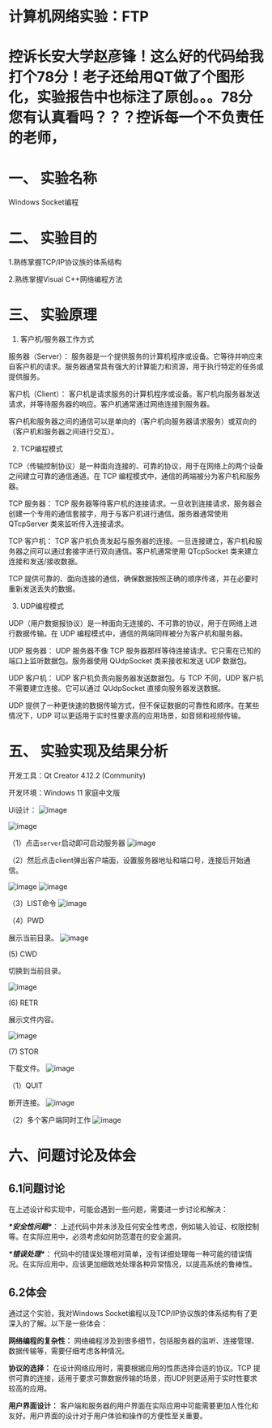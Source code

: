 # 计算机网络实验：FTP
# 控诉长安大学赵彦锋！这么好的代码给我打个78分！老子还给用QT做了个图形化，实验报告中也标注了原创。。。78分您有认真看吗？？？控诉每一个不负责任的老师，
# 一、 **实验名称**

Windows Socket编程

# 二、 **实验目的** 

1.熟练掌握TCP/IP协议族的体系结构

2.熟练掌握Visual C++网络编程方法

# 三、 **实验原理**

1. 客户机/服务器工作方式

服务器（Server）： 服务器是一个提供服务的计算机程序或设备。它等待并响应来自客户机的请求。服务器通常具有强大的计算能力和资源，用于执行特定的任务或提供服务。

客户机（Client）： 客户机是请求服务的计算机程序或设备。客户机向服务器发送请求，并等待服务器的响应。客户机通常通过网络连接到服务器。

客户机和服务器之间的通信可以是单向的（客户机向服务器请求服务）或双向的（客户机和服务器之间进行交互）。

2. TCP编程模式

TCP（传输控制协议）是一种面向连接的、可靠的协议，用于在网络上的两个设备之间建立可靠的通信通道。在 TCP 编程模式中，通信的两端被分为客户机和服务器。

TCP 服务器： TCP 服务器等待客户机的连接请求。一旦收到连接请求，服务器会创建一个专用的通信套接字，用于与客户机进行通信。服务器通常使用 QTcpServer 类来监听传入连接请求。

TCP 客户机： TCP 客户机负责发起与服务器的连接。一旦连接建立，客户机和服务器之间可以通过套接字进行双向通信。客户机通常使用 QTcpSocket 类来建立连接和发送/接收数据。

TCP 提供可靠的、面向连接的通信，确保数据按照正确的顺序传递，并在必要时重新发送丢失的数据。

3. UDP编程模式

UDP（用户数据报协议）是一种面向无连接的、不可靠的协议，用于在网络上进行数据传输。在 UDP 编程模式中，通信的两端同样被分为客户机和服务器。

UDP 服务器： UDP 服务器不像 TCP 服务器那样等待连接请求。它只需在已知的端口上监听数据包。服务器使用 QUdpSocket 类来接收和发送 UDP 数据包。

UDP 客户机： UDP 客户机负责向服务器发送数据包。与 TCP 不同，UDP 客户机不需要建立连接。它可以通过 QUdpSocket 直接向服务器发送数据。

UDP 提供了一种更快速的数据传输方式，但不保证数据的可靠性和顺序。在某些情况下，UDP 可以更适用于实时性要求高的应用场景，如音频和视频传输。

# 五、 **实验实现及结果分析**

开发工具：Qt Creator 4.12.2 (Community)

开发环境：Windows 11 家庭中文版

Ui设计：
![image](https://github.com/yanyanlai/FTPClientAndServer-QT/assets/110188868/be4327ec-cf94-4a15-92a2-9ba0ce2d8f99)

![image](https://github.com/yanyanlai/FTPClientAndServer-QT/assets/110188868/e6bb41f9-d47c-4a97-ac2e-6ab1a4520112)


（1）点击`server`启动即可启动服务器
![image](https://github.com/yanyanlai/FTPClientAndServer-QT/assets/110188868/ff3b6577-9f6e-4e8a-83f9-406a30397f07)


（2）然后点击client弹出客户端面，设置服务器地址和端口号，连接后开始通信。

![image](https://github.com/yanyanlai/FTPClientAndServer-QT/assets/110188868/6fe47aa4-5e6e-4b41-ad1a-13920b0ef5e1)
![image](https://github.com/yanyanlai/FTPClientAndServer-QT/assets/110188868/c37ba98f-f1d1-4017-9adc-2ea6c03e6b30)


（3）LIST命令
![image](https://github.com/yanyanlai/FTPClientAndServer-QT/assets/110188868/360f2282-06e6-4658-b63d-85ac06c6f040)


（4）PWD

展示当前目录。
![image](https://github.com/yanyanlai/FTPClientAndServer-QT/assets/110188868/49624ae5-05de-4544-8899-7409a46c8e09)


(5) CWD

切换到当前目录。

![image](https://github.com/yanyanlai/FTPClientAndServer-QT/assets/110188868/fecc263c-9e90-4d91-ab6c-2c4d0de17751)


(6) RETR

展示文件内容。

![image](https://github.com/yanyanlai/FTPClientAndServer-QT/assets/110188868/9f075911-adb1-499b-80ce-d13a20115ce4)


(7) STOR

下载文件。
![image](https://github.com/yanyanlai/FTPClientAndServer-QT/assets/110188868/d4c33765-bcff-443f-8f7c-da2f9974a9f5)


（1）QUIT

断开连接。
![image](https://github.com/yanyanlai/FTPClientAndServer-QT/assets/110188868/066c368a-f98a-4664-9266-59e9041d0754)


（2）多个客户端同时工作
![image](https://github.com/yanyanlai/FTPClientAndServer-QT/assets/110188868/a2f285d5-5800-44be-b901-183b2fbf17f9)


# **六**、问题讨论及体会

## 6.1**问题讨论**

在上述设计和实现中，可能会遇到一些问题，需要进一步讨论和解决：

***\*安全性问题\****： 上述代码中并未涉及任何安全性考虑，例如输入验证、权限控制等。在实际应用中，必须考虑如何防范潜在的安全漏洞。

***\*错误处理\****： 代码中的错误处理相对简单，没有详细处理每一种可能的错误情况。在实际应用中，应该更加细致地处理各种异常情况，以提高系统的鲁棒性。

## 6.2体会

通过这个实验，我对Windows Socket编程以及TCP/IP协议族的体系结构有了更深入的了解。以下是一些体会：

**网络编程的复杂性：** 网络编程涉及到很多细节，包括服务器的监听、连接管理、数据传输等，需要仔细考虑各种情况。

**协议的选择：** 在设计网络应用时，需要根据应用的性质选择合适的协议。TCP 提供可靠的连接，适用于要求可靠数据传输的场景，而UDP则更适用于实时性要求较高的应用。

**用户界面设计：** 客户端和服务器的用户界面在实际应用中可能需要更加人性化和友好。用户界面的设计对于用户体验和操作的方便性至关重要。

